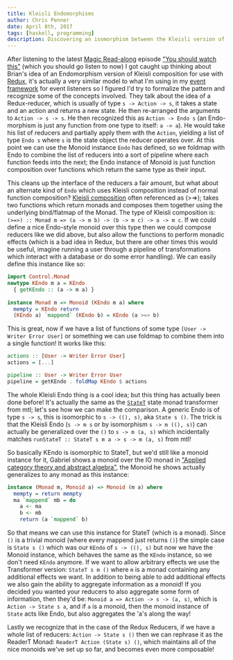```yaml
---
title: Kleisli Endomorphisms
author: Chris Penner
date: April 8th, 2017
tags: [haskell, programming]
description: Discovering an isomorphism between the Kleisli version of Endomorphisms to the mtl StateT transformer.
---
```



After listening to the latest [Magic
Read-along](https://twitter.com/MagicReadAlong) episode ["You should watch
this"](http://www.magicreadalong.com/episode/45) (which you should go listen to
now) I got caught up thinking about Brian's idea of an Endomorphism version of
Kleisli composition for use with
[Redux](https://github.com/reactjs/react-redux), it's actually a very similar
model to what I'm using in my [event framework](github.com/chrispenner/eve) for
event listeners so I figured I'd try to formalize the pattern and recognize
some of the concepts involved. They talk about the idea of a
Redux-reducer, which is usually of type `s -> Action -> s`, it takes a state
and an action and returns a new state. He then re-arranged the arguments to
`Action -> s -> s`. He then recognized this as `Action -> Endo s` (an
Endo-morphism is just any function from one type to itself: `a -> a`). He
would take his list of reducers and partially apply them with the `Action`,
yielding a list of type `Endo s` where `s` is the state object the reducer
operates over. At this point we can use the Monoid instance `Endo` has defined,
so we foldmap with Endo to combine the list of reducers into a sort of pipeline
where each function feeds into the next; the Endo instance of Monoid is just
function composition over functions which return the same type as their input.

This cleans up the interface of the reducers a fair amount, but what about an
alternate kind of `Endo` which uses Kleisli composition instead of normal
function composition? [Kleisli
composition](http://hackage.haskell.org/package/base-4.9.1.0/docs/Control-Monad.html#v:-62--61--62-)
often referenced as (&gt;=&gt;); takes two functions which return monads and
composes them together using the underlying bind/flatmap of the Monad. The type
of Kleisli composition is:
`(>=>) :: Monad m => (a -> m b) -> (b -> m c) -> a -> m c`. If we could define
a nice Endo-style monoid over this type then we could compose reducers like we
did above, but also allow the functions to perform monadic effects (which is a
bad idea in Redux, but there are other times this would be useful, imagine
running a user through a pipeline of transformations which interact with a
database or do some error handling). We can easily define this instance like
so:

```haskell
import Control.Monad
newtype KEndo m a = KEndo
  { getKEndo :: (a -> m a) }
  
instance Monad m => Monoid (KEndo m a) where
  mempty = KEndo return
  (KEndo a) `mappend` (KEndo b) = KEndo (a >=> b)  
```

This is great, now if we have a list of functions of some type `[User -> Writer Error User]` or something we can
use foldmap to combine them into a single function! It works like this:

```haskell
actions :: [User -> Writer Error User]
actions = [...]

pipeline :: User -> Writer Error User
pipeline = getKEndo . foldMap KEndo $ actions
```

The whole Kleisli Endo thing is a cool idea; but this thing has actually been
done before! It's actually the same as the
[`StateT`](http://hackage.haskell.org/package/mtl-2.2.1/docs/Control-Monad-State-Lazy.html#v:StateT)
state monad transformer from mtl; let's see how we can make the comparison. A
generic Endo is of type `s -> s`, this is isomorphic to `s -> ((), s)`, aka
`State s ()`. The trick is that the Kleisli Endo (`s -> m s` or by isomorphism
`s -> m ((), s)`) can actually be generalized over the `()` to `s -> m (a, s)`
which incidentally matches `runStateT :: StateT s m a -> s -> m (a, s)` from
mtl!

So basically KEndo is isomorphic to StateT, but we'd still like a
monoid instance for it, Gabriel shows a monoid over the IO monad in ["Applied category
theory and abstract algebra"](https://youtu.be/WsA7GtUQeB8), the Monoid he shows actually generalizes to any monad as
this instance:

```haskell
instance (Monad m, Monoid a) => Monoid (m a) where
  mempty = return mempty
  ma `mappend` mb = do
    a <- ma
    b <- mb
    return (a `mappend` b)
```

So that means we can use this instance for StateT (which is a monad). Since
`()` is a trivial monoid (where every mappend just returns `()`) the simple
case is `State s ()` which was our `KEndo` of `s -> ((), s)` but now we have
the Monoid instance, which behaves the same as the `KEndo` instance, so we
don't need `KEndo` anymore. If we want to allow arbitrary effects we use the
Transformer version: `StateT s m ()` where `m` is a monad containing any
additional effects we want. In addition to being able to add additional effects
we also gain the ability to aggregate information as a monoid! If you decided
you wanted your reducers to also aggregate some form of information, then
they'd be: `Monoid a => Action -> s -> (a, s)`, which is `Action -> State s a`,
and if `a` is a monoid, then the monoid instance of `State` acts like Endo, but
also aggregates the 'a's along the way!

Lastly we recognize that in the case of the Redux Reducers, if we have a whole
list of reducers: `Action -> State s ()` then we can rephrase it as the ReaderT
Monad: `ReaderT Action (State s) ()`, which maintains all of the nice monoids
we've set up so far, and becomes even more composable!
